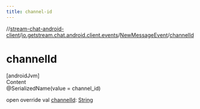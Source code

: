```yaml
---
title: channel-id
---
```

//[stream-chat-android-client](../../../index.md)/[io.getstream.chat.android.client.events](../index.md)/[NewMessageEvent](index.md)/[channelId](channelId.md)



# channelId  
[androidJvm]  
Content  
@SerializedName(value = channel_id)  
  
open override val [channelId](channelId.md): [String](https://kotlinlang.org/api/latest/jvm/stdlib/kotlin/-string/index.html)  



